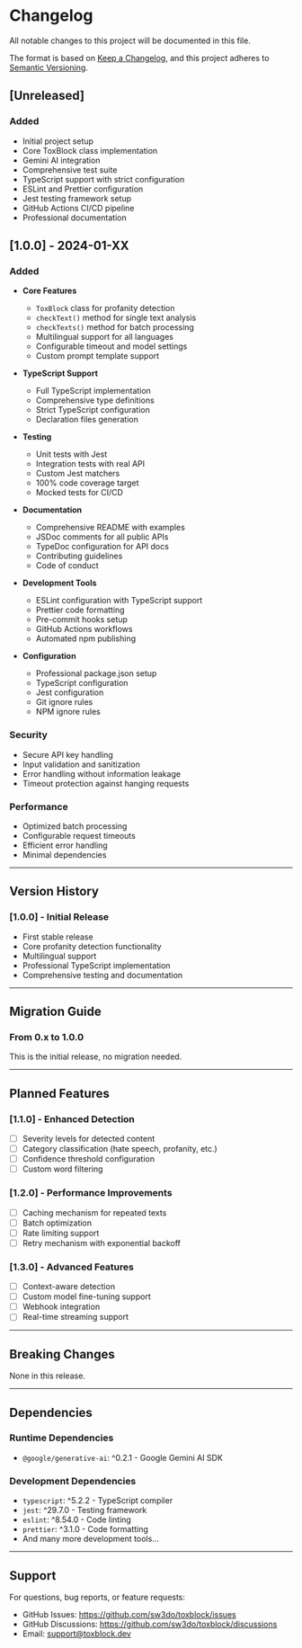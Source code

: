# Changelog

All notable changes to this project will be documented in this file.

The format is based on [Keep a Changelog](https://keepachangelog.com/en/1.0.0/),
and this project adheres to [Semantic Versioning](https://semver.org/spec/v2.0.0.html).

## [Unreleased]

### Added
- Initial project setup
- Core ToxBlock class implementation
- Gemini AI integration
- Comprehensive test suite
- TypeScript support with strict configuration
- ESLint and Prettier configuration
- Jest testing framework setup
- GitHub Actions CI/CD pipeline
- Professional documentation

## [1.0.0] - 2024-01-XX

### Added
- **Core Features**
  - `ToxBlock` class for profanity detection
  - `checkText()` method for single text analysis
  - `checkTexts()` method for batch processing
  - Multilingual support for all languages
  - Configurable timeout and model settings
  - Custom prompt template support

- **TypeScript Support**
  - Full TypeScript implementation
  - Comprehensive type definitions
  - Strict TypeScript configuration
  - Declaration files generation

- **Testing**
  - Unit tests with Jest
  - Integration tests with real API
  - Custom Jest matchers
  - 100% code coverage target
  - Mocked tests for CI/CD

- **Documentation**
  - Comprehensive README with examples
  - JSDoc comments for all public APIs
  - TypeDoc configuration for API docs
  - Contributing guidelines
  - Code of conduct

- **Development Tools**
  - ESLint configuration with TypeScript support
  - Prettier code formatting
  - Pre-commit hooks setup
  - GitHub Actions workflows
  - Automated npm publishing

- **Configuration**
  - Professional package.json setup
  - TypeScript configuration
  - Jest configuration
  - Git ignore rules
  - NPM ignore rules

### Security
- Secure API key handling
- Input validation and sanitization
- Error handling without information leakage
- Timeout protection against hanging requests

### Performance
- Optimized batch processing
- Configurable request timeouts
- Efficient error handling
- Minimal dependencies

---

## Version History

### [1.0.0] - Initial Release
- First stable release
- Core profanity detection functionality
- Multilingual support
- Professional TypeScript implementation
- Comprehensive testing and documentation

---

## Migration Guide

### From 0.x to 1.0.0
This is the initial release, no migration needed.

---

## Planned Features

### [1.1.0] - Enhanced Detection
- [ ] Severity levels for detected content
- [ ] Category classification (hate speech, profanity, etc.)
- [ ] Confidence threshold configuration
- [ ] Custom word filtering

### [1.2.0] - Performance Improvements
- [ ] Caching mechanism for repeated texts
- [ ] Batch optimization
- [ ] Rate limiting support
- [ ] Retry mechanism with exponential backoff

### [1.3.0] - Advanced Features
- [ ] Context-aware detection
- [ ] Custom model fine-tuning support
- [ ] Webhook integration
- [ ] Real-time streaming support

---

## Breaking Changes

None in this release.

---

## Dependencies

### Runtime Dependencies
- `@google/generative-ai`: ^0.2.1 - Google Gemini AI SDK

### Development Dependencies
- `typescript`: ^5.2.2 - TypeScript compiler
- `jest`: ^29.7.0 - Testing framework
- `eslint`: ^8.54.0 - Code linting
- `prettier`: ^3.1.0 - Code formatting
- And many more development tools...

---

## Support

For questions, bug reports, or feature requests:
- GitHub Issues: https://github.com/sw3do/toxblock/issues
- GitHub Discussions: https://github.com/sw3do/toxblock/discussions
- Email: support@toxblock.dev